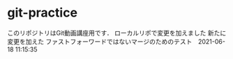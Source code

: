 # git-practice
このリポジトリはGit動画講座用です．
ローカルリポで変更を加えました
新たに変更を加えた
ファストフォーワードではないマージのためのテスト　2021-06-18 11:15:35